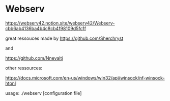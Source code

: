 # Webserv

https://webserv42.notion.site/webserv42/Webserv-cbb6ab4136ba4b4c8cb4f98109d5fc1f

great ressouces made by 
https://github.com/Sherchryst 

and 

https://github.com/Nnevalti

other ressources:

https://docs.microsoft.com/en-us/windows/win32/api/winsock/nf-winsock-htonl

usage: ./webserv [configuration file]